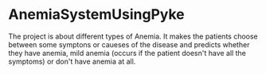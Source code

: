# AnemiaSystemUsingPyke
The project is about different types of Anemia. It makes the patients choose between some symptons or caueses
of the disease and predicts whether they have anemia, mild anemia (occurs if the patient doesn't have all the 
symptoms) or don't have anemia at all.
